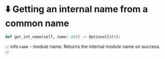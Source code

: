 # ⬇️ Getting an internal name from a common name

```python
def get_int_name(self, name: str) -> Optional[str]:
```

::: info
`name` - module name. Returns the internal module name on success.
:::
